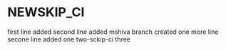 # NEWSKIP_CI
first line added
second line added
mshiva branch created
one more line
secone line added
one
two-sckip-ci
three

